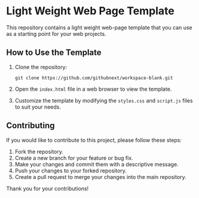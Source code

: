 # Light Weight Web Page Template

This repository contains a light weight web-page template that you can use as a starting point for your web projects.

## How to Use the Template

1. Clone the repository:
    ```
    git clone https://github.com/githubnext/workspace-blank.git
    ```

2. Open the `index.html` file in a web browser to view the template.

3. Customize the template by modifying the `styles.css` and `script.js` files to suit your needs.

## Contributing

If you would like to contribute to this project, please follow these steps:

1. Fork the repository.
2. Create a new branch for your feature or bug fix.
3. Make your changes and commit them with a descriptive message.
4. Push your changes to your forked repository.
5. Create a pull request to merge your changes into the main repository.

Thank you for your contributions!
